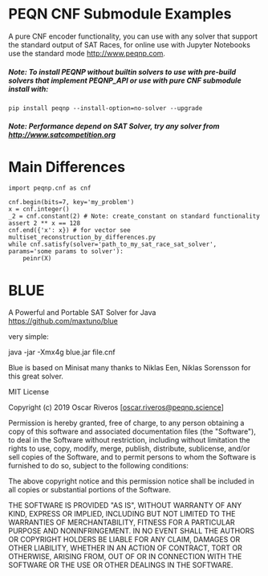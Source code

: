 # PEQN CNF Submodule Examples

A pure CNF encoder functionality, you can use with any solver that support the standard output of SAT Races, for online use with Jupyter Notebooks use the standard mode http://www.peqnp.com.


##### Note: To install PEQNP without builtin solvers to use with pre-build solvers that implement PEQNP_API or use with pure CNF submodule install with:
    
    pip install peqnp --install-option=no-solver --upgrade 
     
##### Note: Performance depend on SAT Solver, try any solver from http://www.satcompetition.org  

# Main Differences

    import peqnp.cnf as cnf
    
    cnf.begin(bits=7, key='my_problem')
    x = cnf.integer()
    _2 = cnf.constant(2) # Note: create_constant on standard functionality
    assert 2 ** x == 128
    cnf.end({'x': x}) # for vector see multiset_reconstruction_by_differences.py
    while cnf.satisfy(solver='path_to_my_sat_race_sat_solver', params='some params to solver'):
        peinr(X) 

# BLUE
 A Powerful and Portable SAT Solver for Java https://github.com/maxtuno/blue
 
 very simple:
 
 java -jar -Xmx4g blue.jar file.cnf
 
Blue is based on Minisat many thanks to Niklas Een, Niklas Sorensson for this great solver.

MIT License

Copyright (c) 2019 Oscar Riveros [oscar.riveros@peqnp.science]

Permission is hereby granted, free of charge, to any person obtaining a copy
of this software and associated documentation files (the "Software"), to deal
in the Software without restriction, including without limitation the rights
to use, copy, modify, merge, publish, distribute, sublicense, and/or sell
copies of the Software, and to permit persons to whom the Software is
furnished to do so, subject to the following conditions:

The above copyright notice and this permission notice shall be included in all
copies or substantial portions of the Software.

THE SOFTWARE IS PROVIDED "AS IS", WITHOUT WARRANTY OF ANY KIND, EXPRESS OR
IMPLIED, INCLUDING BUT NOT LIMITED TO THE WARRANTIES OF MERCHANTABILITY,
FITNESS FOR A PARTICULAR PURPOSE AND NONINFRINGEMENT. IN NO EVENT SHALL THE
AUTHORS OR COPYRIGHT HOLDERS BE LIABLE FOR ANY CLAIM, DAMAGES OR OTHER
LIABILITY, WHETHER IN AN ACTION OF CONTRACT, TORT OR OTHERWISE, ARISING FROM,
OUT OF OR IN CONNECTION WITH THE SOFTWARE OR THE USE OR OTHER DEALINGS IN THE
SOFTWARE.
